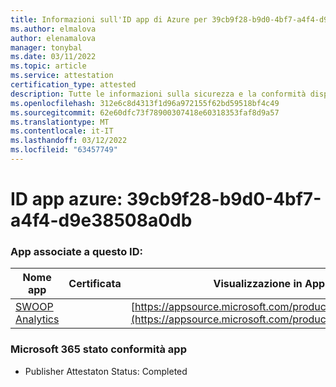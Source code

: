 ```yaml
---
title: Informazioni sull'ID app di Azure per 39cb9f28-b9d0-4bf7-a4f4-d9e38508a0db
ms.author: elmalova
author: elenamalova
manager: tonybal
ms.date: 03/11/2022
ms.topic: article
ms.service: attestation
certification_type: attested
description: Tutte le informazioni sulla sicurezza e la conformità disponibili per 39cb9f28-b9d0-4bf7-a4f4-d9e38508a0db.
ms.openlocfilehash: 312e6c8d4313f1d96a972155f62bd59518bf4c49
ms.sourcegitcommit: 62e60dfc73f78900307418e60318353faf8d9a57
ms.translationtype: MT
ms.contentlocale: it-IT
ms.lasthandoff: 03/12/2022
ms.locfileid: "63457749"
---
```

# <a name="azure-app-id-39cb9f28-b9d0-4bf7-a4f4-d9e38508a0db"></a>ID app azure: 39cb9f28-b9d0-4bf7-a4f4-d9e38508a0db


### <a name="apps-associated-with-this-id"></a>App associate a questo ID:
| **Nome app** | **Certificata** | **Visualizzazione in AppSource** |
|--------------|---------------|-----------------------|
| [SWOOP Analytics](../forward/WA200000877) |  | [https://appsource.microsoft.com/product/office/WA200000877](https://appsource.microsoft.com/product/office/WA200000877) |

### <a name="microsoft-365-app-compliance-status"></a>Microsoft 365 stato conformità app
- Publisher Attestaton Status: Completed
